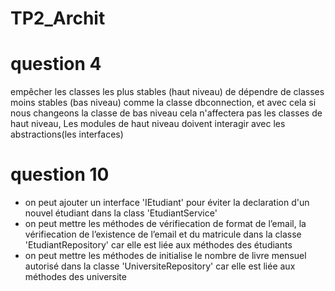 # TP2_Archit

# question 4
empêcher les classes les plus stables (haut niveau) de dépendre de classes moins stables (bas niveau) comme la classe dbconnection, et avec cela si nous changeons la classe de bas niveau cela n'affectera pas les classes de haut niveau, Les modules de haut niveau doivent interagir avec les abstractions(les interfaces)

# question 10
- on peut ajouter un interface 'IEtudiant' pour éviter la declaration d'un nouvel étudiant dans la class 'EtudiantService'
- on peut mettre les méthodes de vérifiecation de format de l’email, la vérifiecation de l’existence de l’email et du matricule dans la classe 'EtudiantRepository' car elle est liée aux méthodes des étudiants
- on peut mettre les méthodes de initialise le nombre de livre mensuel autorisé dans la classe 'UniversiteRepository' car elle est liée aux méthodes des universite
